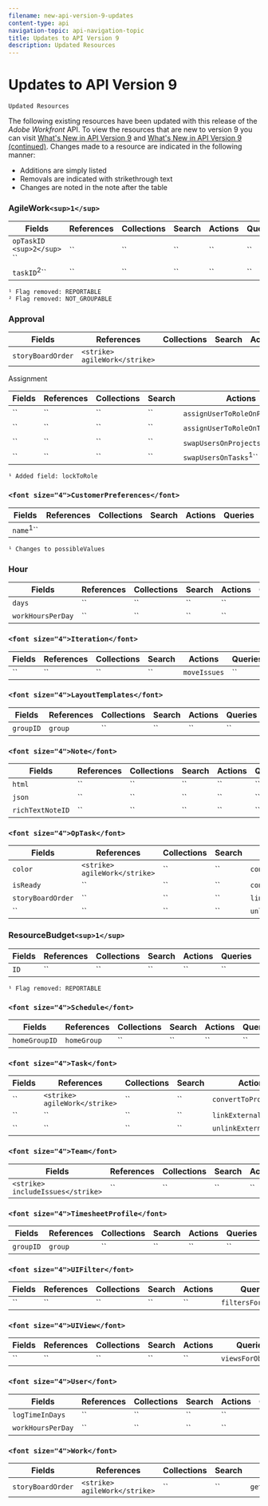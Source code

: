 ```yaml
---
filename: new-api-version-9-updates
content-type: api
navigation-topic: api-navigation-topic
title: Updates to API Version 9
description: Updated Resources
---
```


# Updates to API Version 9

`Updated Resources`

The following existing resources have been updated with this release of the *Adobe Workfront* API. To view the resources that are new to version 9 you can visit [What's New in API Version 9](../../wf-api/api/new-api-version-9.md) and [What's New in API Version 9 (continued)](../../wf-api/api/new-api-version-9-continue.md). Changes made to a resource are indicated in the following manner:

* Additions are simply listed
* Removals are indicated with strikethrough text
* Changes are noted in the note after the table

### AgileWork`<sup>1</sup>`

| Fields |References |Collections |Search |Actions |Queries |Operations |
|---|---|---|---|---|---|---|
| `opTaskID` ``<sup>2</sup>`` ``  | ``  | ``  | ``  | ``  | ``  | ``  |
| `taskID`<sup>2</sup>``  | ``  | ``  | ``  | ``  | ``  | ``  |

`¹ Flag removed: REPORTABLE`   
`² Flag removed: NOT_GROUPABLE`

### Approval

| Fields |References |Collections |Search |Actions |Queries |Operations |
|---|---|---|---|---|---|---|
| `storyBoardOrder`  | ``<strike> agileWork</strike>``  |&nbsp; |&nbsp; |&nbsp; |&nbsp; |&nbsp; |

Assignment

| Fields |References |Collections |Search |Actions |Queries |Operations |
|---|---|---|---|---|---|---|
| ``  | ``  | ``  | ``  | `assignUserToRoleOnProjects`<sup>1</sup>``  | ``  | ``  |
| ``  | ``  | ``  | ``  | `assignUserToRoleOnTasks`<sup>1</sup>``  | ``  | ``  |
| ``  | ``  | ``  | ``  | `swapUsersOnProjects`<sup>1</sup>``  | ``  | ``  |
| ``  | ``  | ``  | ``  | `swapUsersOnTasks`<sup>1</sup>``  | ``  | ``  |

`¹ Added field: lockToRole`

### `<font size="4">CustomerPreferences</font>`

| Fields |References |Collections |Search |Actions |Queries |Operations |
|---|---|---|---|---|---|---|
| `name`<sup>1</sup>``  |&nbsp; |&nbsp; |&nbsp; |&nbsp; |&nbsp; |&nbsp; |

`¹ Changes to possibleValues`

### Hour

| Fields |References |Collections |Search |Actions |Queries |Operations |
|---|---|---|---|---|---|---|
| `days`  | ``  | ``  | ``  | ``  | ``  | ``  |
| `workHoursPerDay`  | ``  | ``  | ``  | ``  | ``  | ``  |

### `<font size="4">Iteration</font>`

| Fields |References |Collections |Search |Actions |Queries |Operations |
|---|---|---|---|---|---|---|
| ``  | ``  | ``  | ``  | `moveIssues`  | ``  | ``  |

### `<font size="4">LayoutTemplates</font>`

| Fields |References |Collections |Search |Actions |Queries |Operations |
|---|---|---|---|---|---|---|
| `groupID`  | `group`  | ``  | ``  | ``  | ``  | ``  |

### `<font size="4">Note</font>`

| Fields |References |Collections |Search |Actions |Queries |Operations |
|---|---|---|---|---|---|---|
| `html`  | ``  | ``  | ``  | ``  | ``  | ``  |
| `json`  | ``  | ``  | ``  | ``  | ``  | ``  |
| `richTextNoteID`  | ``  | ``  | ``  | ``  | ``  | ``  |

### `<font size="4">OpTask</font>`

| Fields |References |Collections |Search |Actions |Queries |Operations |
|---|---|---|---|---|---|---|
| `color`  | ``<strike> agileWork</strike>``  | ``  | ``  | `convertToProject`  | ``  | ``  |
| `isReady`  | ``  | ``  | ``  | `convertToTask`  | ``  | ``  |
| `storyBoardOrder`  | ``  | ``  | ``  | `linkExternalObject`  | ``  | ``  |
| ``  | ``  | ``  | ``  | `unlinkExternalObject`  | ``  | ``  |

### ResourceBudget`<sup>1</sup>`

| Fields |References |Collections |Search |Actions |Queries |Operations |
|---|---|---|---|---|---|---|
| `ID`  | ``  | ``  | ``  | ``  | ``  | ``  |

`¹ Flag removed: REPORTABLE`

### `<font size="4">Schedule</font>`

| Fields |References |Collections |Search |Actions |Queries |Operations |
|---|---|---|---|---|---|---|
| `homeGroupID`  | `homeGroup`  | ``  | ``  | ``  | ``  | ``  |

### `<font size="4">Task</font>`

| Fields |References |Collections |Search |Actions |Queries |Operations |
|---|---|---|---|---|---|---|
| ``  | ``<strike> agileWork</strike>``  | ``  | ``  | `convertToProject`  | ``  | ``  |
| ``  | ``  | ``  | ``  | `linkExternalObject`  | ``  | ``  |
| ``  | ``  | ``  | ``  | `unlinkExternalObject`  | ``  | ``  |

### `<font size="4">Team</font>`

| Fields |References |Collections |Search |Actions |Queries |Operations |
|---|---|---|---|---|---|---|
| ``<strike> includeIssues</strike>``  | ``  | ``  | ``  | ``  | ``  | ``  |

### `<font size="4">TimesheetProfile</font>`

| Fields |References |Collections |Search |Actions |Queries |Operations |
|---|---|---|---|---|---|---|
| `groupID`  | `group`  | ``  | ``  | ``  | ``  | ``  |

### `<font size="4">UIFilter</font>`

| Fields |References |Collections |Search |Actions |Queries |Operations |
|---|---|---|---|---|---|---|
| ``  | ``  | ``  | ``  | ``  | `filtersForObjCode`  | ``  |

### `<font size="4">UIView</font>`

| Fields |References |Collections |Search |Actions |Queries |Operations |
|---|---|---|---|---|---|---|
| ``  | ``  | ``  | ``  | ``  | `viewsForObjCode`  | ``  |

### `<font size="4">User</font>`

| Fields |References |Collections |Search |Actions |Queries |Operations |
|---|---|---|---|---|---|---|
| `logTimeInDays`  | ``  | ``  | ``  | ``  | ``  | ``  |
| `workHoursPerDay`  | ``  | ``  | ``  | ``  | ``  | ``  |

### `<font size="4">Work</font>`

| Fields |References |Collections |Search |Actions |Queries |Operations |
|---|---|---|---|---|---|---|
| `storyBoardOrder`  | ``<strike> agileWork</strike>``  | ``  | ``  | `getWFHomeObjects`  | ``  | ``  |

